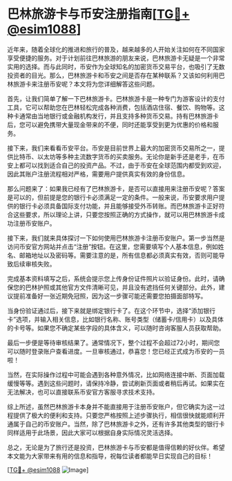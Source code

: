 # 巴林旅游卡与币安注册指南[[TG💪+ @esim1088](https://t.me/s/esim1088)]

近年来，随着全球化的推进和旅行的普及，越来越多的人开始关注如何在不同国家享受便捷的服务。对于计划前往巴林旅游的朋友来说，巴林旅游卡无疑是一个非常实用的选择。而与此同时，币安作为全球知名的加密货币交易平台，也吸引了无数投资者的目光。那么，巴林旅游卡和币安之间是否存在某种联系？又该如何利用巴林旅游卡来注册币安呢？本文将为您详细解答这些问题。

首先，让我们简单了解一下巴林旅游卡。巴林旅游卡是一种专门为游客设计的支付工具，它可以帮助您在巴林轻松完成各种消费，包括酒店住宿、餐饮、购物等。这种卡通常由当地银行或金融机构发行，并且支持多种货币交易。持有巴林旅游卡后，您可以避免携带大量现金带来的不便，同时还能享受到更为优惠的价格和服务。

接下来，我们来看看币安平台。币安是目前世界上最大的加密货币交易所之一，提供比特币、以太坊等多种主流数字货币的买卖服务。无论你是新手还是老手，在币安上都可以找到适合自己的投资产品。不过，由于币安在全球范围内都受到欢迎，因此其账户注册流程相对严格，需要用户提供真实有效的身份信息。

那么问题来了：如果我已经有了巴林旅游卡，是否可以直接用来注册币安呢？答案是可以的，但前提是您的银行卡必须满足一定的条件。一般来说，币安要求用户提供的银行卡必须具备国际支付功能，并且能够接受外币转账。而巴林旅游卡正好符合这些要求，所以理论上讲，只要您按照正确的方式操作，就可以用巴林旅游卡成功注册币安账户。

接下来，我们就来具体探讨一下如何使用巴林旅游卡注册币安账户。第一步当然是访问币安官方网站并点击“注册”按钮。在这里，您需要填写个人基本信息，例如姓名、邮箱地址以及密码等。需要注意的是，所有信息都必须真实有效，否则可能导致后续审核失败。

完成基本资料填写之后，系统会提示您上传身份证件照片以验证身份。此时，请确保您的巴林护照或其他官方文件清晰可见，并且没有遮挡任何关键部分。此外，建议提前准备好一张近期免冠照，因为这一步骤可能还需要您拍摄面部特写。

当身份验证通过后，接下来就是绑定银行卡了。在这个环节中，选择“添加银行卡”选项，并输入相关信息，比如银行名称、账号类型（储蓄卡/信用卡）以及具体的卡号等。如果您不确定某些字段的具体含义，可以随时咨询客服人员获取帮助。

最后一步便是等待审核结果了。通常情况下，整个过程不会超过72小时，期间您可以随时登录账户查看进度。一旦审核通过，恭喜您！您已经正式成为币安的一员啦！

当然，在实际操作过程中可能会遇到各种意外情况，比如网络连接中断、页面加载缓慢等等。遇到这些问题时，请保持冷静，尝试刷新页面或者稍后再试。如果实在无法解决，也可以直接联系币安官方客服寻求技术支持。

综上所述，虽然巴林旅游卡本身并不能直接用于注册币安账户，但它确实为这一过程提供了极大的便利和支持。只要您严格按照上述步骤执行，相信很快就能顺利开通属于自己的币安账户。当然，除了巴林旅游卡之外，还有许多其他类型的银行卡同样适用于此场景，因此大家可以根据自身实际情况灵活选择。

总之，无论是为了旅行还是投资，巴林旅游卡与币安都是值得信赖的好伙伴。希望本文能为大家带来有用的信息和指导，祝每位读者都能早日实现自己的目标！

[[TG💪+ @esim1088](https://t.me/s/esim1088) ![Image](https://i.postimg.cc/4NQfJmqS/Snipaste-2025-05-13-00-14-12.png)]